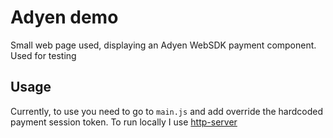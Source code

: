 # Adyen demo

Small web page used, displaying an Adyen WebSDK payment component. Used for testing

## Usage

Currently, to use you need to go to `main.js` and add override the hardcoded payment session token.
To run locally I use [http-server](https://www.npmjs.com/package/http-server)
